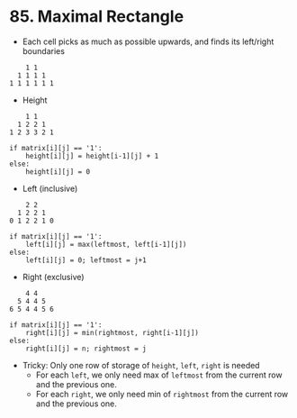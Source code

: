 # 85. Maximal Rectangle

* Each cell picks as much as possible upwards, and finds its left/right boundaries

```
    1 1
  1 1 1 1
1 1 1 1 1 1
```

* Height

```
    1 1
  1 2 2 1
1 2 3 3 2 1
```

```
if matrix[i][j] == '1':
    height[i][j] = height[i-1][j] + 1
else:
    height[i][j] = 0
```

* Left (inclusive)

```
    2 2
  1 2 2 1
0 1 2 2 1 0
```

```
if matrix[i][j] == '1':
    left[i][j] = max(leftmost, left[i-1][j])
else:
    left[i][j] = 0; leftmost = j+1
```

* Right (exclusive)

```
    4 4
  5 4 4 5
6 5 4 4 5 6
```

```
if matrix[i][j] == '1':
    right[i][j] = min(rightmost, right[i-1][j])
else:
    right[i][j] = n; rightmost = j
```

* Tricky: Only one row of storage of `height`, `left`, `right` is needed
  * For each `left`, we only need max of `leftmost` from the current row and the previous one.
  * For each `right`, we only need min of `rightmost` from the current row and the previous one.

